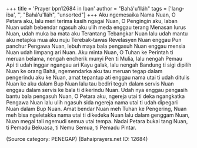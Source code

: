 +++
title = 'Prayer bpn12684 in Iban'
author = "Bahá'u'lláh"
tags = ['lang-iba', '', "Bahá'u'lláh", "unsorted"]
+++
Aku ngemesaika Nama Nuan, O Petara aku, lalu meri terima kasih ngagai Nuan, O Pengingin aku, laban Nuan udah bebendar ngasuh aku ulih meda enggau terang Menasan lurus Nuan, udah muka ba mata aku Terantang Tebangkar Nuan lalu udah mantu aku netapka mua aku nuju Terebak-tawas Revelasyen Nuan enggau Pun panchur Pengawa Nuan, lebuh maya bala pengasuh Nuan enggau mensia Nuan udah limpang ari Nuan. Aku minta Nuan, O Tuhan ke Perintah ti meruan belama, nengah encherik munyi Pen ti Mulia, lalu nengah Pemau Api ti udah inggar ngangau ari Kayu galak, lalu nengah Bandung ti sigi dipilih Nuan ke orang Bahá, ngemendarka aku tau meruan tegap dalam pengerindu aku ke Nuan, amat tepantup ati enggau nama utai ti udah ditulis Nuan ke aku dalam Bup Nuan lalu tau bediri teguh dalam servis Nuan enggau dalam servis ke bala ti dikerindu Nuan. Udah nya enggau pengasih bantu bala pengasuh Nuan, O Petara aku, ngereja utai ti deka ngangkatka Pengawa Nuan lalu ulih ngasuh sida ngereja nama utai ti udah dipegari Nuan dalam Bup Nuan.
Amat bendar Nuan meh Tuhan ke Pengering, Nuan meh bisa ngeletakka nama utai ti dikedeka Nuan lalu dalam genggam Nuan, Nuan megai tali ngemudi semua utai tempa. Nadai Petara bukai tang Nuan, ti Pemadu Bekuasa, ti Nemu Semua, ti Pemadu Pintar.

(Source category: PENEGAP)
(Bahaiprayers.net ID: 12684)
